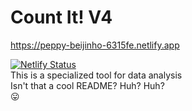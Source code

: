 # Count It! V4
https://peppy-beijinho-6315fe.netlify.app <br/>

[![Netlify Status](https://api.netlify.com/api/v1/badges/1919be18-070d-4bfa-87f4-3ea0fb41bc98/deploy-status)](https://app.netlify.com/sites/peppy-beijinho-6315fe/deploys) <br/>
This is a specialized tool for data analysis <br/>
Isn't that a cool README? Huh? Huh? <br/>
😛
